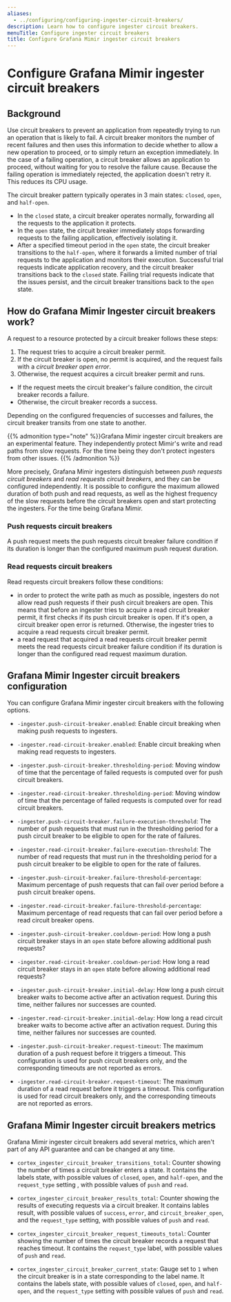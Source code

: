 ```yaml
---
aliases:
  - ../configuring/configuring-ingester-circuit-breakers/
description: Learn how to configure ingester circuit breakers.
menuTitle: Configure ingester circuit breakers
title: Configure Grafana Mimir ingester circuit breakers
---
```


# Configure Grafana Mimir ingester circuit breakers

## Background

Use circuit breakers to prevent an application from repeatedly trying to run an operation that is likely to fail.
A circuit breaker monitors the number of recent failures and then uses this information to decide whether to allow a new operation to proceed, or to simply return an exception immediately.
In the case of a failing operation, a circuit breaker allows an application to proceed, without waiting for you to resolve the failure cause.
Because the failing operation is immediately rejected, the application doesn't retry it. This reduces its CPU usage.

The circuit breaker pattern typically operates in 3 main states: `closed`, `open`, and `half-open`.

- In the `closed` state, a circuit breaker operates normally, forwarding all the requests to the application it protects.
- In the `open` state, the circuit breaker immediately stops forwarding requests to the failing application, effectively isolating it.
- After a specified timeout period in the `open` state, the circuit breaker transitions to the `half-open`, where it forwards a limited number of trial requests to the application and monitors their execution.
  Successful trial requests indicate application recovery, and the circuit breaker transitions back to the `closed` state.
  Failing trial requests indicate that the issues persist, and the circuit breaker transitions back to the `open` state.

## How do Grafana Mimir Ingester circuit breakers work?

A request to a resource protected by a circuit breaker follows these steps:

1. The request tries to acquire a circuit breaker permit.
1. If the circuit breaker is open, no permit is acquired, and the request fails with a _circuit breaker open error_.
1. Otherwise, the request acquires a circuit breaker permit and runs.

- If the request meets the circuit breaker's failure condition, the circuit breaker records a failure.
- Otherwise, the circuit breaker records a success.

Depending on the configured frequencies of successes and failures, the circuit breaker transits from one state to another.

{{% admonition type="note" %}}Grafana Mimir ingester circuit breakers are an experimental feature.
They independently protect Mimir's write and read paths from slow requests.
For the time being they don't protect ingesters from other issues.
{{% /admonition %}}

More precisely, Grafana Mimir ingesters distinguish between _push requests circuit breakers_ and _read requests circuit breakers_, and they can be configured independently.
It is possible to configure the maximum allowed duration of both push and read requests, as well as the highest frequency of the slow requests before the circuit breakers open and start protecting the ingesters.
For the time being Grafana Mimir.

### Push requests circuit breakers

A push request meets the push requests circuit breaker failure condition if its duration is longer than the configured maximum push request duration.

### Read requests circuit breakers

Read requests circuit breakers follow these conditions:

- in order to protect the write path as much as possible, ingesters do not allow read push requests if their push circuit breakers are open.
  This means that before an ingester tries to acquire a read circuit breaker permit, it first checks if its push circuit breaker is open.
  If it's open, a circuit breaker open error is returned.
  Otherwise, the ingester tries to acquire a read requests circuit breaker permit.
- a read request that acquired a read requests circuit breaker permit meets the read requests circuit breaker failure condition if its duration is longer than the configured read request maximum duration.

## Grafana Mimir Ingester circuit breakers configuration

You can configure Grafana Mimir ingester circuit breakers with the following options.

- `-ingester.push-circuit-breaker.enabled`: Enable circuit breaking when making push requests to ingesters.

- `-ingester.read-circuit-breaker.enabled`: Enable circuit breaking when making read requests to ingesters.

- `-ingester.push-circuit-breaker.thresholding-period`: Moving window of time that the percentage of failed requests is computed over for push circuit breakers.

- `-ingester.read-circuit-breaker.thresholding-period`: Moving window of time that the percentage of failed requests is computed over for read circuit breakers.

- `-ingester.push-circuit-breaker.failure-execution-threshold`: The number of push requests that must run in the thresholding period for a push circuit breaker to be eligible to open for the rate of failures.

- `-ingester.read-circuit-breaker.failure-execution-threshold`: The number of read requests that must run in the thresholding period for a push circuit breaker to be eligible to open for the rate of failures.

- `-ingester.push-circuit-breaker.failure-threshold-percentage`: Maximum percentage of push requests that can fail over period before a push circuit breaker opens.

- `-ingester.read-circuit-breaker.failure-threshold-percentage`: Maximum percentage of read requests that can fail over period before a read circuit breaker opens.

- `-ingester.push-circuit-breaker.cooldown-period`: How long a push circuit breaker stays in an `open` state before allowing additional push requests?

- `-ingester.read-circuit-breaker.cooldown-period`: How long a read circuit breaker stays in an `open` state before allowing additional read requests?

- `-ingester.push-circuit-breaker.initial-delay`: How long a push circuit breaker waits to become active after an activation request. During this time, neither failures nor successes are counted.

- `-ingester.read-circuit-breaker.initial-delay`: How long a read circuit breaker waits to become active after an activation request. During this time, neither failures nor successes are counted.

- `-ingester.push-circuit-breaker.request-timeout`: The maximum duration of a push request before it triggers a timeout. This configuration is used for push circuit breakers only, and the corresponding timeouts are not reported as errors.

- `-ingester.read-circuit-breaker.request-timeout`: The maximum duration of a read request before it triggers a timeout. This configuration is used for read circuit breakers only, and the corresponding timeouts are not reported as errors.

## Grafana Mimir Ingester circuit breakers metrics

Grafana Mimir ingester circuit breakers add several metrics, which aren't part of any API guarantee and can be changed at any time.

- `cortex_ingester_circuit_breaker_transitions_total`: Counter showing the number of times a circuit breaker enters a state. It contains the labels state, with possible values of `closed`, `open`, and `half-open`, and the `request_type` setting , with possible values of `push` and `read`.

- `cortex_ingester_circuit_breaker_results_total`: Counter showing the results of executing requests via a circuit breaker. It contains lables result, with possible values of `success`, `error`, and `circuit_breaker_open`, and the `request_type` setting, with possible values of `push` and `read`.

- `cortex_ingester_circuit_breaker_request_timeouts_total`: Counter showing the number of times the circuit breaker records a request that reaches timeout. It contains the `request_type` label, with possible values of `push` and `read`.

- `cortex_ingester_circuit_breaker_current_state`: Gauge set to `1` when the circuit breaker is in a state corresponding to the label name. It contains the labels state, with possible values of `closed`, `open`, and `half-open`, and the `request_type` setting with possible values of `push` and `read`.
